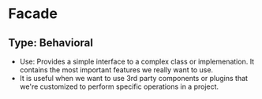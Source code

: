 # Facade
## Type: Behavioral
* Use: Provides a simple interface to a complex class or implemenation. It contains the most important features we really want to use.
* It is useful when we want to use 3rd party components or plugins that we're customized to perform specific operations in a project.